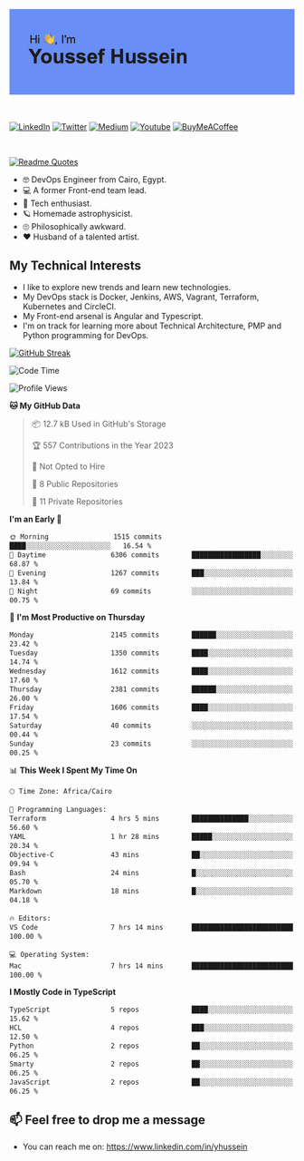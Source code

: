 [![Youssef's GitHub Banner](./assets/youssef-hussein.png)](https://github.com/yorki404)

</br>

[![LinkedIn](https://img.shields.io/badge/linkedin-%230077B5.svg?style=for-the-badge&logo=linkedin&logoColor=white)](https://www.linkedin.com/in/yhussein/)
[![Twitter](https://img.shields.io/badge/devqik_-%231DA1F2.svg?style=for-the-badge&logo=Twitter&logoColor=white)](https://twitter.com/devqik_)
[![Medium](https://img.shields.io/badge/Medium-12100E?style=for-the-badge&logo=medium&logoColor=white)](https://medium.com/@devqik)
[![Youtube](https://img.shields.io/badge/YouTube-FF0000?style=for-the-badge&logo=youtube&logoColor=white)](https://www.youtube.com/@devqik)
[![BuyMeACoffee](https://img.shields.io/badge/Buy%20Me%20a%20Coffee-ffdd00?style=for-the-badge&logo=buy-me-a-coffee&logoColor=black)](https://www.buymeacoffee.com/devqik)

</br>

[![Readme Quotes](https://quotes-github-readme.vercel.app/api?type=horizontal&theme=dark)](https://github.com/piyushsuthar/github-readme-quotes)


- :nerd_face: DevOps Engineer from Cairo, Egypt.
- :computer: A former Front-end team lead.
- :satellite: Tech enthusiast.
- :ringed_planet: Homemade astrophysicist.
- :roll_eyes: Philosophically awkward.
- :heart: Husband of a talented artist.

## My Technical Interests

- I like to explore new trends and learn new technologies.
- My DevOps stack is Docker, Jenkins, AWS, Vagrant, Terraform, Kubernetes and CircleCI.
- My Front-end arsenal is Angular and Typescript.
- I'm on track for learning more about Technical Architecture, PMP and Python programming for DevOps.

[![GitHub Streak](https://github-readme-streak-stats.herokuapp.com/?user=devqik&theme=dark)](https://git.io/streak-stats)

<!--START_SECTION:waka-->
![Code Time](http://img.shields.io/badge/Code%20Time-563%20hrs%2041%20mins-blue)

![Profile Views](http://img.shields.io/badge/Profile%20Views-0-blue)

**🐱 My GitHub Data** 

> 📦 12.7 kB Used in GitHub's Storage 
 > 
> 🏆 557 Contributions in the Year 2023
 > 
> 🚫 Not Opted to Hire
 > 
> 📜 8 Public Repositories 
 > 
> 🔑 11 Private Repositories 
 > 
**I'm an Early 🐤** 

```text
🌞 Morning                1515 commits        ████░░░░░░░░░░░░░░░░░░░░░   16.54 % 
🌆 Daytime                6306 commits        █████████████████░░░░░░░░   68.87 % 
🌃 Evening                1267 commits        ███░░░░░░░░░░░░░░░░░░░░░░   13.84 % 
🌙 Night                  69 commits          ░░░░░░░░░░░░░░░░░░░░░░░░░   00.75 % 
```
📅 **I'm Most Productive on Thursday** 

```text
Monday                   2145 commits        ██████░░░░░░░░░░░░░░░░░░░   23.42 % 
Tuesday                  1350 commits        ████░░░░░░░░░░░░░░░░░░░░░   14.74 % 
Wednesday                1612 commits        ████░░░░░░░░░░░░░░░░░░░░░   17.60 % 
Thursday                 2381 commits        ██████░░░░░░░░░░░░░░░░░░░   26.00 % 
Friday                   1606 commits        ████░░░░░░░░░░░░░░░░░░░░░   17.54 % 
Saturday                 40 commits          ░░░░░░░░░░░░░░░░░░░░░░░░░   00.44 % 
Sunday                   23 commits          ░░░░░░░░░░░░░░░░░░░░░░░░░   00.25 % 
```


📊 **This Week I Spent My Time On** 

```text
🕑︎ Time Zone: Africa/Cairo

💬 Programming Languages: 
Terraform                4 hrs 5 mins        ██████████████░░░░░░░░░░░   56.60 % 
YAML                     1 hr 28 mins        █████░░░░░░░░░░░░░░░░░░░░   20.34 % 
Objective-C              43 mins             ██░░░░░░░░░░░░░░░░░░░░░░░   09.94 % 
Bash                     24 mins             █░░░░░░░░░░░░░░░░░░░░░░░░   05.70 % 
Markdown                 18 mins             █░░░░░░░░░░░░░░░░░░░░░░░░   04.18 % 

🔥 Editors: 
VS Code                  7 hrs 14 mins       █████████████████████████   100.00 % 

💻 Operating System: 
Mac                      7 hrs 14 mins       █████████████████████████   100.00 % 
```

**I Mostly Code in TypeScript** 

```text
TypeScript               5 repos             ████░░░░░░░░░░░░░░░░░░░░░   15.62 % 
HCL                      4 repos             ███░░░░░░░░░░░░░░░░░░░░░░   12.50 % 
Python                   2 repos             ██░░░░░░░░░░░░░░░░░░░░░░░   06.25 % 
Smarty                   2 repos             ██░░░░░░░░░░░░░░░░░░░░░░░   06.25 % 
JavaScript               2 repos             ██░░░░░░░░░░░░░░░░░░░░░░░   06.25 % 
```




<!--END_SECTION:waka-->

## 📫 Feel free to drop me a message
- You can reach me on: https://www.linkedin.com/in/yhussein
